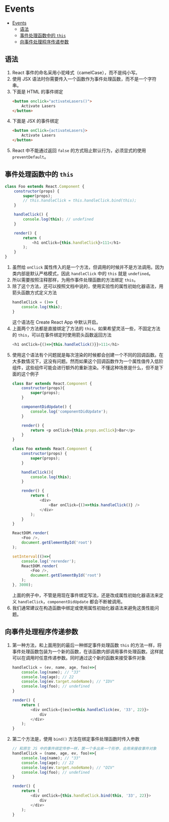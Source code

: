 # Events


<!-- TOC -->

- [Events](#events)
    - [语法](#语法)
    - [事件处理函数中的 `this`](#事件处理函数中的-this)
    - [向事件处理程序传递参数](#向事件处理程序传递参数)

<!-- /TOC -->


## 语法
1. React 事件的命名采用小驼峰式（camelCase），而不是纯小写。
2. 使用 JSX 语法时你需要传入一个函数作为事件处理函数，而不是一个字符串。
3. 下面是 HTML 的事件绑定
    ```html
    <button onclick="activateLasers()">
        Activate Lasers
    </button>
    ```
4. 下面是 JSX 的事件绑定
    ```html
    <button onClick={activateLasers}>
        Activate Lasers
    </button>
    ```
5. React 中不能通过返回 `false` 的方式阻止默认行为，必须显式的使用 `preventDefault`。


## 事件处理函数中的 `this`
```js
class Foo extends React.Component {
    constructor(props) {
        super(props);
        // this.handleClick = this.handleClick.bind(this);
    }

    handleClick() {
        console.log(this); // undefined
    }

    render() {
        return (
            <h1 onClick={this.handleClick}>111</h1>
        );
    }
}
```
1. 虽然给 `onClick` 属性传入的是一个方法，但调用的时候并不是方法调用。因为类内部是默认严格模式，因此 `handleClick` 中的 `this` 就是 `undefined`。
2. 所以需要按照注释那样，为用作事件处理函数的方法绑定 `this`。
3. 除了这个方法，还可以按照文档中说的，使用实验性的属性初始化器语法，用箭头函数方式定义方法
    ```js
    handleClick = ()=> {
        console.log(this);
    }
    ```
    这个语法在 Create React App 中默认开启。
4. 上面两个方法都是直接绑定了方法的 `this`。如果希望灵活一些，不固定方法的 `this`，可以在事件绑定时使用箭头函数返回方法
    ```js
    <h1 onClick={()=>{this.handleClick()}}>111</h1>
    ```
5. 使用这个语法有个问题就是每次渲染的时候都会创建一个不同的回调函数。在大多数情况下，这没有问题。然而如果这个回调函数作为一个属性值传入低阶组件，这些组件可能会进行额外的重新渲染。不懂这种场景是什么，但不是下面的这个例子
    ```js
    class Bar extends React.Component {
        constructor(props){
            super(props);
        }

        componentDidUpdate() {
            console.log('componentDidUpdate');
        }

        render() {
            return <p onClick={this.props.onClick}>Bar</p>
        }
    }

    class Foo extends React.Component {
        constructor(props) {
            super(props);
        }

        handleClick(){
            console.log(this);
        }

        render() {
            return (
                <div>
                    <Bar onClick={()=>this.handleClick()} />
                </div>
            );
        }
    }

    ReactDOM.render(
        <Foo />,
        document.getElementById('root')
    );

    setInterval(()=>{
        console.log('rerender');
        ReactDOM.render(
            <Foo />,
            document.getElementById('root')
        );
    }, 3000);
    ```
    上面的例子中，不管是用现在事件绑定写法，还是改成属性初始化器语法来定义 `handleClick`，`componentDidUpdate` 都会不断被调用。
6. 我们通常建议在构造函数中绑定或使用属性初始化器语法来避免这类性能问题。


## 向事件处理程序传递参数
1. 第一种方法，和上面用到的最后一种绑定事件处理函数 `this` 的方法一样，将事件处理函数包装为一个新的函数，在该函数内部调用事件处理函数。这样就可以在调用时任意传递参数。同时通过这个新的函数来接受事件对象
    ```js
    handleClick = (ev, name, age, foo)=>{
        console.log(name); // "33"
        console.log(age); // 22
        console.log(ev.target.nodeName); // "IDV"
        console.log(foo); // undefined
    }

    render() {
        return (
            <div onClick={(ev)=>this.handleClick(ev, '33', 22)}>
                div
            </div>
        );
    }
    ```
2. 第二个方法是，使用 `bind()` 方法在绑定事件处理函数时传入参数
    ```js
    // 和原生 JS 中的事件绑定传参一样，第一个多出来一个形参，会用来接收事件对象
    handleClick = (name, age, ev, foo)=>{
        console.log(name); // "33"
        console.log(age); // 22
        console.log(ev.target.nodeName); // "DIV"
        console.log(foo); // undefined
    }

    render() {
        return (
            <div onClick={this.handleClick.bind(this, '33', 22)}>
                div
            </div>
        );
    }
    ```